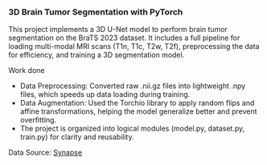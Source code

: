 ### 3D Brain Tumor Segmentation with PyTorch

This project implements a 3D U-Net model to perform brain tumor segmentation on the BraTS 2023 dataset. It includes a full pipeline for loading multi-modal MRI scans (T1n, T1c, T2w, T2f), preprocessing the data for efficiency, and training a 3D segmentation model.

Work done
- Data Preprocessing: Converted raw .nii.gz files into lightweight .npy files, which speeds up data loading during training.
- Data Augmentation: Used the Torchio library to apply random flips and affine transformations, helping the model generalize better and prevent overfitting.
- The project is organized into logical modules (model.py, dataset.py, train.py) for clarity and reusability.

Data Source: [Synapse](https://www.synapse.org/Synapse:syn51514105)
